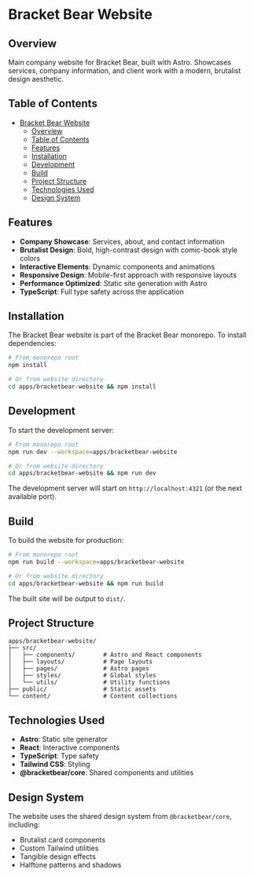 # Bracket Bear Website

## Overview

Main company website for Bracket Bear, built with Astro. Showcases services, company information, and client work with a modern, brutalist design aesthetic.

## Table of Contents

- [Bracket Bear Website](#bracket-bear-website)
  - [Overview](#overview)
  - [Table of Contents](#table-of-contents)
  - [Features](#features)
  - [Installation](#installation)
  - [Development](#development)
  - [Build](#build)
  - [Project Structure](#project-structure)
  - [Technologies Used](#technologies-used)
  - [Design System](#design-system)

## Features

- **Company Showcase**: Services, about, and contact information
- **Brutalist Design**: Bold, high-contrast design with comic-book style colors
- **Interactive Elements**: Dynamic components and animations
- **Responsive Design**: Mobile-first approach with responsive layouts
- **Performance Optimized**: Static site generation with Astro
- **TypeScript**: Full type safety across the application

## Installation

The Bracket Bear website is part of the Bracket Bear monorepo. To install dependencies:

```bash
# From monorepo root
npm install

# Or from website directory
cd apps/bracketbear-website && npm install
```

## Development

To start the development server:

```bash
# From monorepo root
npm run dev --workspace=apps/bracketbear-website

# Or from website directory
cd apps/bracketbear-website && npm run dev
```

The development server will start on `http://localhost:4321` (or the next available port).

## Build

To build the website for production:

```bash
# From monorepo root
npm run build --workspace=apps/bracketbear-website

# Or from website directory
cd apps/bracketbear-website && npm run build
```

The built site will be output to `dist/`.

## Project Structure

```
apps/bracketbear-website/
├── src/
│   ├── components/        # Astro and React components
│   ├── layouts/           # Page layouts
│   ├── pages/             # Astro pages
│   ├── styles/            # Global styles
│   └── utils/             # Utility functions
├── public/                # Static assets
└── content/               # Content collections
```

## Technologies Used

- **Astro**: Static site generator
- **React**: Interactive components
- **TypeScript**: Type safety
- **Tailwind CSS**: Styling
- **@bracketbear/core**: Shared components and utilities

## Design System

The website uses the shared design system from `@bracketbear/core`, including:

- Brutalist card components
- Custom Tailwind utilities
- Tangible design effects
- Halftone patterns and shadows
